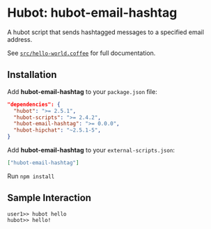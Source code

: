 # Hubot: hubot-email-hashtag

A hubot script that sends hashtagged messages to a specified email address.

See [`src/hello-world.coffee`](src/hello-world.coffee) for full documentation.

## Installation

Add **hubot-email-hashtag** to your `package.json` file:

```json
"dependencies": {
  "hubot": ">= 2.5.1",
  "hubot-scripts": ">= 2.4.2",
  "hubot-email-hashtag": ">= 0.0.0",
  "hubot-hipchat": "~2.5.1-5",
}
```

Add **hubot-email-hashtag** to your `external-scripts.json`:

```json
["hubot-email-hashtag"]
```

Run `npm install`

## Sample Interaction

```
user1>> hubot hello
hubot>> hello!
```
